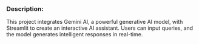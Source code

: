 ### Description:

This project integrates Gemini AI, a powerful generative AI model, with Streamlit to create an interactive AI assistant. Users can input queries, and the model generates intelligent responses in real-time.
